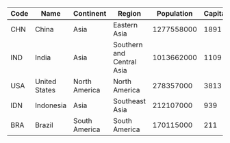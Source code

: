 | Code | Name | Continent | Region | Population | Capital | 
| --- | --- | --- | --- | --- | --- |
| CHN | China | Asia | Eastern Asia | 1277558000 | 1891|
| IND | India | Asia | Southern and Central Asia | 1013662000 | 1109|
| USA | United States | North America | North America | 278357000 | 3813|
| IDN | Indonesia | Asia | Southeast Asia | 212107000 | 939|
| BRA | Brazil | South America | South America | 170115000 | 211|
